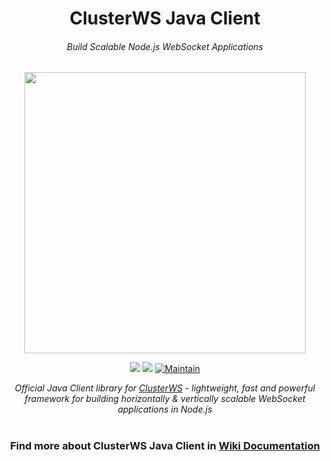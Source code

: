 <h1 align="center">ClusterWS Java Client</h1> 
<h6 align="center">Build Scalable Node.js WebSocket Applications</h6>

<p align="center">
 <img src="https://cdn.rawgit.com/goriunov/159120ca6a883d8d4e75543ec395d361/raw/d22028ecc726d7d3cc30a2a85cc7cc454b0afada/clusterws.svg" width="450">
</p>

<p align="center">
    <a href="https://github.com/ClusterWS/ClusterWS-Client-Java/blob/master/LICENSE"><img src="https://img.shields.io/badge/LICENSE-MIT-AE1E80.svg?longCache=true&style=for-the-badge"></a>
    <a title="JitPack Version" href="https://jitpack.io/#ClusterWS/ClusterWS-Client-Java"><img src="https://img.shields.io/badge/JitPack-3.0.1-AE1E80.svg?longCache=true&style=for-the-badge"></a>
    <a href="https://github.com/ClusterWS/ClusterWS-Client-JS/graphs/commit-activity"><img src="https://img.shields.io/badge/Maintain-Yes-AE1E80.svg?style=for-the-badge" alt="Maintain" /></a>
</p>

<p align="center">
    <i>Official Java Client library for <a href="https://github.com/ClusterWS/ClusterWS">ClusterWS</a> - lightweight, fast and powerful framework for building horizontally & vertically scalable WebSocket applications in Node.js</i>
</p>

<h1></h1>
<h3 align="center">
    Find more about ClusterWS Java Client in <a href="https://github.com/ClusterWS/ClusterWS-Client-Java/wiki"><strong>Wiki Documentation</strong></a>
</h3>